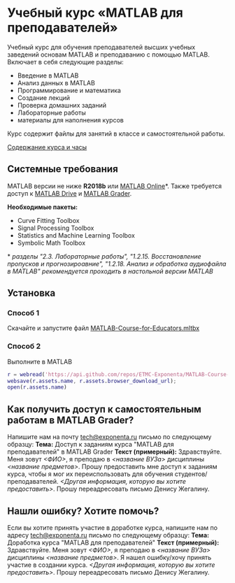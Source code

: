 # Учебный курс «MATLAB для преподавателей»

Учебный курс для обучения преподавателей высших учебных заведений основам MATLAB и преподаванию с помощью MATLAB. Включает в себя следующие разделы:

- Введение в MATLAB
- Анализ данных в MATLAB
- Программирование и математика
- Создание лекций
- Проверка домашних заданий
- Лабораторные работы
- материалы для наполнения курсов

Курс содержит файлы для занятий в классе и самостоятельной работы.

[Содержание курса и часы](https://docs.google.com/spreadsheets/d/1Zwa-TNBuha81ZPdPktJBAF-njLsbAHdAIihAORB5p3E)

## Системные требования

MATLAB версии не ниже **R2018b** или [MATLAB Online](https://matlab.mathworks.com/)\*. Также требуется доступ к [MATLAB Drive](https://drive.matlab.com/) и [MATLAB Grader](https://grader.mathworks.com/).

**Необходимые пакеты:**
- Curve Fitting Toolbox
- Signal Processing Toolbox
- Statistics and Machine Learning Toolbox
- Symbolic Math Toolbox

\* *разделы "2.3. Лабораторные работы", "1.2.15. Восстановление пропусков и прогнозироавние", "1.2.18. Анализ и обработка аудиофайла в MATLAB" рекомендуется проходить в настольной версии MATLAB*

## Установка

### Способ 1

Скачайте и запустите файл [MATLAB-Course-for-Educators.mltbx](https://github.com/ETMC-Exponenta/MATLAB-Course-for-Educators/raw/master/MATLAB-Course-for-Educators.mltbx)

### Способ 2

Выполните в MATLAB
```MATLAB
r = webread('https://api.github.com/repos/ETMC-Exponenta/MATLAB-Course-for-Educators/releases/latest');
websave(r.assets.name, r.assets.browser_download_url);
open(r.assets.name)
```

## Как получить доступ к самостоятельным работам в MATLAB Grader?

Напишите нам на почту tech@exponenta.ru письмо по следующему образцу:
**Тема:** Доступ к заданиям курса "MATLAB для преподавателей" в MATLAB Grader
**Текст (примерный):**
Здравствуйте. Меня зовут *<ФИО>*, я преподаю в  *<название ВУЗа>* дисциплины *<название предметов>*. Прошу предоставить мне доступ к заданиям курса, чтобы я мог их переиспользовать для обучения студентов/преподавателей. *<Другая информация, которую вы хотите предоставить>*. Прошу переадресовать письмо Денису Жегалину.


## Нашли ошибку? Хотите помочь?

Если вы хотите принять участие в доработке курса, напишите нам по адресу tech@exponenta.ru письмо по следующему образцу:
**Тема:** Доработка курса "MATLAB для преподавателей"
**Текст (примерный):**
Здравствуйте. Меня зовут *<ФИО>*, я преподаю в  *<название ВУЗа>* дисциплины *<название предметов>*. Я нашел ошибку/хочу принять участие в создании курса. *<Другая информация, которую вы хотите предоставить>*. Прошу переадресовать письмо Денису Жегалину.